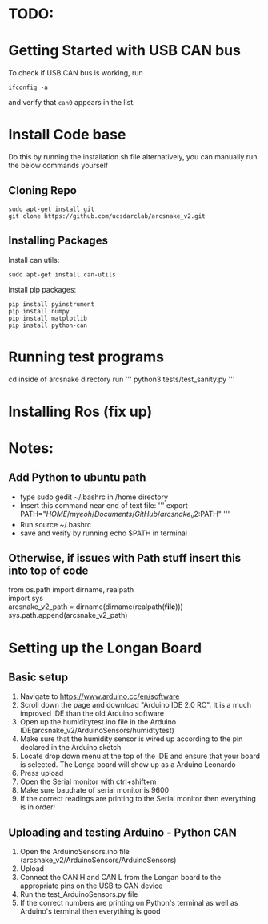 # TODO:


# Getting Started with USB CAN bus

To check if USB CAN bus is working, run

```
ifconfig -a
```

and verify that `can0` appears in the list.

# Install Code base

Do this by running the installation.sh file alternatively, you can manually run the below commands yourself

## Cloning Repo

```
sudo apt-get install git
git clone https://github.com/ucsdarclab/arcsnake_v2.git
```

## Installing Packages

Install can utils:

```
sudo apt-get install can-utils
```

Install pip packages:

```
pip install pyinstrument
pip install numpy
pip install matplotlib
pip install python-can
```

# Running test programs

cd inside of arcsnake directory 
run 
'''
python3 tests/test_sanity.py
'''

# Installing Ros (fix up)


# Notes:

## Add Python to ubuntu path

- type sudo gedit ~/.bashrc in /home directory 
- Insert this command near end of text file: 
  '''
    export PATH="$HOME/myeoh/Documents/GitHub/arcsnake_v2:$PATH"
  '''
- Run source ~/.bashrc
- save and verify by running echo $PATH in terminal 

## Otherwise, if issues with Path stuff insert this into top of code

from os.path import dirname, realpath  
import sys  
arcsnake_v2_path = dirname(dirname(realpath(__file__)))  
sys.path.append(arcsnake_v2_path)  

# Setting up the Longan Board
## Basic setup
1) Navigate to https://www.arduino.cc/en/software
2) Scroll down the page and download "Arduino IDE 2.0 RC". It is a much improved IDE than the old Arduino software
3) Open up the humiditytest.ino file in the Arduino IDE(arcsnake_v2/ArduinoSensors/humidtytest)
4) Make sure that the humidity sensor is wired up according to the pin declared in the Arduino sketch 
5) Locate drop down menu at the top of the IDE and ensure that your board is selected. The Longa board will show up as a Arduino Leonardo
6) Press upload
7) Open the Serial monitor with ctrl+shift+m
8) Make sure baudrate of serial monitor is 9600
9) If the correct readings are printing to the Serial monitor then everything is in order!

## Uploading and testing Arduino - Python CAN
1) Open the ArduinoSensors.ino file (arcsnake_v2/ArduinoSensors/ArduinoSensors)
2) Upload
3) Connect the CAN H and CAN L from the Longan board to the appropriate pins on the USB to CAN device 
4) Run the test_ArduinoSensors.py file
5) If the correct numbers are printing on Python's terminal as well as Arduino's terminal then everything is good
